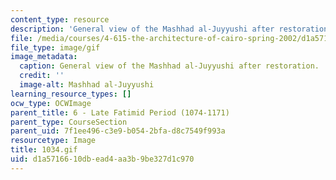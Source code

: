 ```yaml
---
content_type: resource
description: 'General view of the Mashhad al-Juyyushi after restoration. '
file: /media/courses/4-615-the-architecture-of-cairo-spring-2002/d1a5716610dbead4aa3b9be327d1c970_1034.gif
file_type: image/gif
image_metadata:
  caption: General view of the Mashhad al-Juyyushi after restoration.
  credit: ''
  image-alt: Mashhad al-Juyyushi
learning_resource_types: []
ocw_type: OCWImage
parent_title: 6 - Late Fatimid Period (1074-1171)
parent_type: CourseSection
parent_uid: 7f1ee496-c3e9-b054-2bfa-d8c7549f993a
resourcetype: Image
title: 1034.gif
uid: d1a57166-10db-ead4-aa3b-9be327d1c970
---
```

